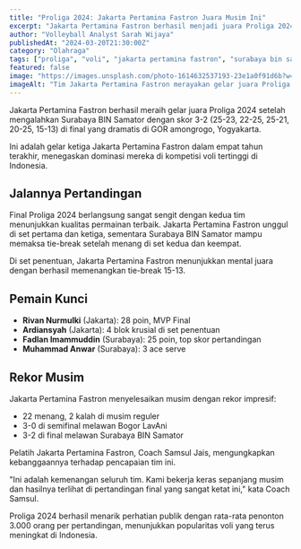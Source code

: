 ```yaml
---
title: "Proliga 2024: Jakarta Pertamina Fastron Juara Musim Ini"
excerpt: "Jakarta Pertamina Fastron berhasil menjadi juara Proliga 2024 setelah mengalahkan Surabaya BIN Samator di partai final."
author: "Volleyball Analyst Sarah Wijaya"
publishedAt: "2024-03-20T21:30:00Z"
category: "Olahraga"
tags: ["proliga", "voli", "jakarta pertamina fastron", "surabaya bin samator", "final"]
featured: false
image: "https://images.unsplash.com/photo-1614632537193-23e1a0f91d6b?w=1200&h=675&fit=crop"
imageAlt: "Tim Jakarta Pertamina Fastron merayakan gelar juara Proliga 2024"
---
```


Jakarta Pertamina Fastron berhasil meraih gelar juara Proliga 2024 setelah mengalahkan Surabaya BIN Samator dengan skor 3-2 (25-23, 22-25, 25-21, 20-25, 15-13) di final yang dramatis di GOR amongrogo, Yogyakarta.

Ini adalah gelar ketiga Jakarta Pertamina Fastron dalam empat tahun terakhir, menegaskan dominasi mereka di kompetisi voli tertinggi di Indonesia.

## Jalannya Pertandingan

Final Proliga 2024 berlangsung sangat sengit dengan kedua tim menunjukkan kualitas permainan terbaik. Jakarta Pertamina Fastron unggul di set pertama dan ketiga, sementara Surabaya BIN Samator mampu memaksa tie-break setelah menang di set kedua dan keempat.

Di set penentuan, Jakarta Pertamina Fastron menunjukkan mental juara dengan berhasil memenangkan tie-break 15-13.

## Pemain Kunci

- **Rivan Nurmulki** (Jakarta): 28 poin, MVP Final
- **Ardiansyah** (Jakarta): 4 blok krusial di set penentuan
- **Fadlan Imammuddin** (Surabaya): 25 poin, top skor pertandingan
- **Muhammad Anwar** (Surabaya): 3 ace serve

## Rekor Musim

Jakarta Pertamina Fastron menyelesaikan musim dengan rekor impresif:
- 22 menang, 2 kalah di musim reguler
- 3-0 di semifinal melawan Bogor LavAni
- 3-2 di final melawan Surabaya BIN Samator

Pelatih Jakarta Pertamina Fastron, Coach Samsul Jais, mengungkapkan kebanggaannya terhadap pencapaian tim ini.

"Ini adalah kemenangan seluruh tim. Kami bekerja keras sepanjang musim dan hasilnya terlihat di pertandingan final yang sangat ketat ini," kata Coach Samsul.

Proliga 2024 berhasil menarik perhatian publik dengan rata-rata penonton 3.000 orang per pertandingan, menunjukkan popularitas voli yang terus meningkat di Indonesia.

